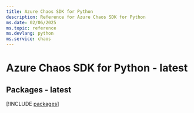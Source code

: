 ```yaml
---
title: Azure Chaos SDK for Python
description: Reference for Azure Chaos SDK for Python
ms.date: 02/06/2025
ms.topic: reference
ms.devlang: python
ms.service: chaos
---
```

# Azure Chaos SDK for Python - latest
## Packages - latest
[!INCLUDE [packages](chaos-index.md)]